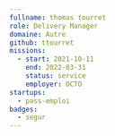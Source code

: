 ```yaml
---
fullname: thomas tourret
role: Delivery Manager
domaine: Autre
github: ttourret
missions:
  - start: 2021-10-11
    end: 2022-03-31
    status: service
    employer: OCTO
startups:
  - pass-emploi
badges:
  - segur
---
```



